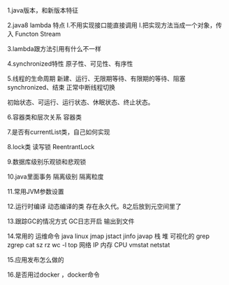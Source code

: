 
1.java版本，和新版本特征


2.java8 lambda 特点
I.不用实现接口能直接调用
I.把实现方法当成一个对象，传入
Functon
Stream


3.lambda跟方法引用有什么不一样


4.synchronized特性
原子性、可见性、有序性

5.线程的生命周期
新建、运行、无限期等待、有限期的等待、阻塞synchronized、结束
正常中断线程切换

初始状态、可运行、运行状态、休眠状态、终止状态。

6.容器类和层次关系
容器类


7.是否有currentList类，自己如何实现


8.lock类 读写锁
ReentrantLock


9.数据库级别乐观锁和悲观锁

10.java里面事务 隔离级别  隔离粒度

11.常用JVM参数设置 


12.运行时编译 动态编译的类
存在永久代。8之后放到元空间里了

13.跟踪GC的情况方式
GC日志开启 输出到文件

14.常用的 运维命令 java linux
jmap jstact jinfo javap
栈 堆 可视化的 
grep zgrep cat sz rz
wc -l
top  网络 IP 内存 CPU
vmstat netstat

15.应用发布怎么做的


16.是否用过docker ，docker命令









 